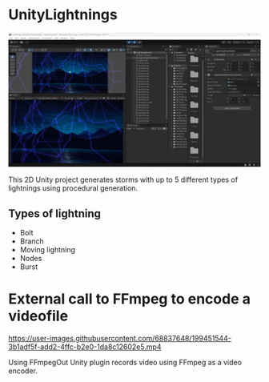 # UnityLightnings

![Alt text](/Screenshots/Screenshot3.jpg "Lightning Procedural generated example")

This 2D Unity project generates storms with up to 5 different types of lightnings using procedural generation.

## Types of lightning
- Bolt
- Branch
- Moving lightning
- Nodes
- Burst

# External call to FFmpeg to encode a videofile
https://user-images.githubusercontent.com/68837648/199451544-3b1adf5f-add2-4ffc-b2e0-1da8c12602e5.mp4

Using FFmpegOut Unity plugin records video using FFmpeg as a video encoder.
